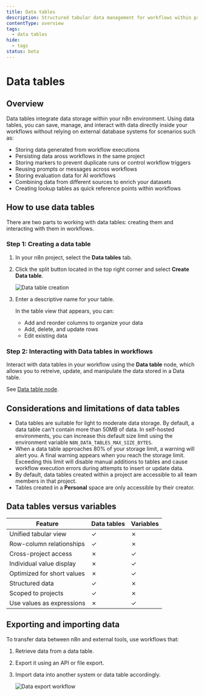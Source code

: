 ```yaml
---
title: Data tables
description: Structured tabular data management for workflows within project boundaries
contentType: overview
tags:
  - data tables
hide:
  - tags
status: beta
---
```


# Data tables 

## Overview

Data tables integrate data storage within your n8n environment. Using data tables, you can save, manage, and interact with data directly inside your workflows without relying on external database systems for scenarios such as:

- Storing data generated from workflow executions
- Persisting data aross workflows in the same project
- Storing markers to prevent duplicate runs or control workflow triggers
- Reusing prompts or messages across workflows
- Storing evaluation data for AI workflows
- Combining data from different sources to enrich your datasets
- Creating lookup tables as quick reference points within workflows

## How to use data tables

There are two parts to working with data tables: creating them and interacting with them in workflows.

### Step 1: Creating a data table

1. In your n8n project, select the **Data tables** tab.
2. Click the split button located in the top right corner and select **Create Data table**.

    ![Data table creation](/_images/data/data-tables/create-data-table.png)

3. Enter a descriptive name for your table.
   
   In the table view that appears, you can:
   
   * Add and reorder columns to organize your data
   * Add, delete, and update rows
   * Edit existing data

### Step 2: Interacting with Data tables in workflows

Interact with data tables in your workflow using the **Data table** node, which allows you to retreive, update, and manipulate the data stored in a Data table.

See [Data table node](/integrations/builtin/core-nodes/n8n-nodes-base.datatable/index.md).

## Considerations and limitations of data tables

- Data tables are suitable for light to moderate data storage. By default, a data table can't contain more than 50MB of data. In self-hosted environments, you can increase this default size limit using the environment variable `N8N_DATA_TABLES_MAX_SIZE_BYTES`.
- When a data table approaches 80% of your storage limit, a warning will alert you. A final warning appears when you reach the storage limit. Exceeding this limit will disable manual additions to tables and cause workflow execution errors during attempts to insert or update data.
- By default, data tables created within a project are accessible to all team members in that project.
- Tables created in a **Personal** space are only accessible by their creator.

## Data tables versus variables

| Feature | Data tables | Variables |
|---------|-------------|-----------|
| Unified tabular view | ✓ | ✗ |
| Row-column relationships | ✓ | ✗ |
| Cross-project access | ✗ | ✓ |
| Individual value display | ✗ | ✓ |
| Optimized for short values | ✗ | ✓ |
| Structured data | ✓ | ✗ |
| Scoped to projects | ✓ | ✗ |
| Use values as expressions | ✗ | ✓ |

## Exporting and importing data

To transfer data between n8n and external tools, use workflows that:

1. Retrieve data from a data table.
2. Export it using an API or file export.
3. Import data into another system or data table accordingly.

    ![Data export workflow](/_images/data/data-tables/data-table-export.png)
